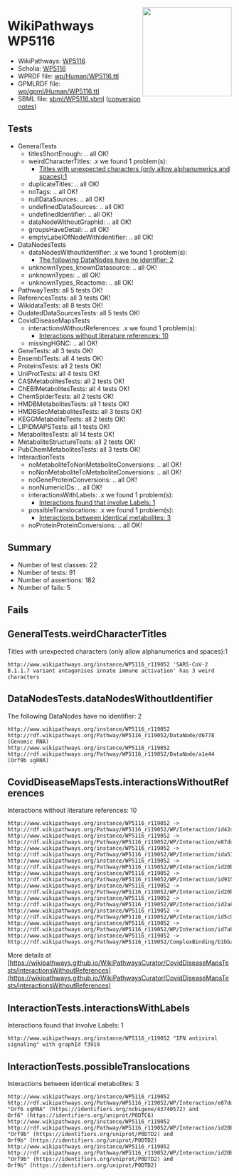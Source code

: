 <img style="float: right; width: 200px"
  src="https://www.wikipathways.org/img_auth.php/thumb/2/28/Page1-601px-COVID19-Disease-Map-project-icon.pdf.jpg/150px-Page1-601px-COVID19-Disease-Map-project-icon.pdf.jpg" />
# WikiPathways WP5116

* WikiPathways: [WP5116](https://identifiers.org/wikipathways:WP5116)
* Scholia: [WP5116](https://scholia.toolforge.org/wikipathways/WP5116)
* WPRDF file: [wp/Human/WP5116.ttl](../wp/Human/WP5116.ttl)
* GPMLRDF file: [wp/gpml/Human/WP5116.ttl](../wp/gpml/Human/WP5116.ttl)
* SBML file: [sbml/WP5116.sbml](../sbml/WP5116.sbml) ([conversion notes](../sbml/WP5116.txt))

## Tests
* GeneralTests
    * titlesShortEnough: .. all OK!
    * weirdCharacterTitles: .x we found 1 problem(s):
        * [Titles with unexpected characters (only allow alphanumerics and spaces):1](#fda87b3f)
    * duplicateTitles: .. all OK!
    * noTags: .. all OK!
    * nullDataSources: .. all OK!
    * undefinedDataSources: .. all OK!
    * undefinedIdentifier: .. all OK!
    * dataNodeWithoutGraphId: .. all OK!
    * groupsHaveDetail: .. all OK!
    * emptyLabelOfNodeWithIdentifier: .. all OK!
* DataNodesTests
    * dataNodesWithoutIdentifier: .x we found 1 problem(s):
        * [The following DataNodes have no identifier: 2](#d2d32fa1)
    * unknownTypes_knownDatasource: .. all OK!
    * unknownTypes: .. all OK!
    * unknownTypes_Reactome: .. all OK!
* PathwayTests: all 5 tests OK!
* ReferencesTests: all 3 tests OK!
* WikidataTests: all 8 tests OK!
* OudatedDataSourcesTests: all 5 tests OK!
* CovidDiseaseMapsTests
    * interactionsWithoutReferences: .x we found 1 problem(s):
        * [Interactions without literature references: 10](#9701cce1)
    * missingHGNC: .. all OK!
* GeneTests: all 3 tests OK!
* EnsemblTests: all 4 tests OK!
* ProteinsTests: all 2 tests OK!
* UniProtTests: all 4 tests OK!
* CASMetabolitesTests: all 2 tests OK!
* ChEBIMetabolitesTests: all 4 tests OK!
* ChemSpiderTests: all 2 tests OK!
* HMDBMetabolitesTests: all 1 tests OK!
* HMDBSecMetabolitesTests: all 3 tests OK!
* KEGGMetaboliteTests: all 2 tests OK!
* LIPIDMAPSTests: all 1 tests OK!
* MetabolitesTests: all 14 tests OK!
* MetaboliteStructureTests: all 2 tests OK!
* PubChemMetabolitesTests: all 3 tests OK!
* InteractionTests
    * noMetaboliteToNonMetaboliteConversions: .. all OK!
    * noNonMetaboliteToMetaboliteConversions: .. all OK!
    * noGeneProteinConversions: .. all OK!
    * nonNumericIDs: .. all OK!
    * interactionsWithLabels: .x we found 1 problem(s):
        * [Interactions found that involve Labels: 1](#630d2678)
    * possibleTranslocations: .x we found 1 problem(s):
        * [Interactions between identical metabolites: 3](#d59038c6)
    * noProteinProteinConversions: .. all OK!


## Summary

* Number of test classes: 22
* Number of tests: 91
* Number of assertions: 182
* Number of fails: 5

## Fails

<a name="fda87b3f" />

## GeneralTests.weirdCharacterTitles

Titles with unexpected characters (only allow alphanumerics and spaces):1
```
http://www.wikipathways.org/instance/WP5116_r119052 'SARS-CoV-2 B.1.1.7 variant antagonises innate immune activation' has 3 weird characters
```

<a name="d2d32fa1" />

## DataNodesTests.dataNodesWithoutIdentifier

The following DataNodes have no identifier: 2
```
http://www.wikipathways.org/instance/WP5116_r119052 http://rdf.wikipathways.org/Pathway/WP5116_r119052/DataNode/d6778 (Genomic RNA)
http://www.wikipathways.org/instance/WP5116_r119052 http://rdf.wikipathways.org/Pathway/WP5116_r119052/DataNode/a1e44 (Orf9b sgRNA)
```

<a name="9701cce1" />

## CovidDiseaseMapsTests.interactionsWithoutReferences

Interactions without literature references: 10
```
http://www.wikipathways.org/instance/WP5116_r119052 -> http://rdf.wikipathways.org/Pathway/WP5116_r119052/WP/Interaction/id42df1d08
http://www.wikipathways.org/instance/WP5116_r119052 -> http://rdf.wikipathways.org/Pathway/WP5116_r119052/WP/Interaction/e87dd
http://www.wikipathways.org/instance/WP5116_r119052 -> http://rdf.wikipathways.org/Pathway/WP5116_r119052/WP/Interaction/ida51c01e
http://www.wikipathways.org/instance/WP5116_r119052 -> http://rdf.wikipathways.org/Pathway/WP5116_r119052/WP/Interaction/id20b96f19_1
http://www.wikipathways.org/instance/WP5116_r119052 -> http://rdf.wikipathways.org/Pathway/WP5116_r119052/WP/Interaction/id9156df0e
http://www.wikipathways.org/instance/WP5116_r119052 -> http://rdf.wikipathways.org/Pathway/WP5116_r119052/WP/Interaction/id20b96f19_2
http://www.wikipathways.org/instance/WP5116_r119052 -> http://rdf.wikipathways.org/Pathway/WP5116_r119052/WP/Interaction/id2a86bd25
http://www.wikipathways.org/instance/WP5116_r119052 -> http://rdf.wikipathways.org/Pathway/WP5116_r119052/WP/Interaction/id5c0e1897
http://www.wikipathways.org/instance/WP5116_r119052 -> http://rdf.wikipathways.org/Pathway/WP5116_r119052/WP/Interaction/id7ab814f6
http://www.wikipathways.org/instance/WP5116_r119052 -> http://rdf.wikipathways.org/Pathway/WP5116_r119052/ComplexBinding/b1bba
```

More details at [https://wikipathways.github.io/WikiPathwaysCurator/CovidDiseaseMapsTests/interactionsWithoutReferences](https://wikipathways.github.io/WikiPathwaysCurator/CovidDiseaseMapsTests/interactionsWithoutReferences)

<a name="630d2678" />

## InteractionTests.interactionsWithLabels

Interactions found that involve Labels: 1
```
http://www.wikipathways.org/instance/WP5116_r119052 "IFN antiviral
signaling" with graphId f3919
```

<a name="d59038c6" />

## InteractionTests.possibleTranslocations

Interactions between identical metabolites: 3
```
http://www.wikipathways.org/instance/WP5116_r119052 http://rdf.wikipathways.org/Pathway/WP5116_r119052/WP/Interaction/e87dd "Orf6 sgRNA" (https://identifiers.org/ncbigene/43740572) and 
Orf6" (https://identifiers.org/uniprot/P0DTC6)
http://www.wikipathways.org/instance/WP5116_r119052 http://rdf.wikipathways.org/Pathway/WP5116_r119052/WP/Interaction/id20b96f19_1 "Orf9b" (https://identifiers.org/uniprot/P0DTD2) and 
Orf9b" (https://identifiers.org/uniprot/P0DTD2)
http://www.wikipathways.org/instance/WP5116_r119052 http://rdf.wikipathways.org/Pathway/WP5116_r119052/WP/Interaction/id20b96f19_2 "Orf9b" (https://identifiers.org/uniprot/P0DTD2) and 
Orf9b" (https://identifiers.org/uniprot/P0DTD2)
```


